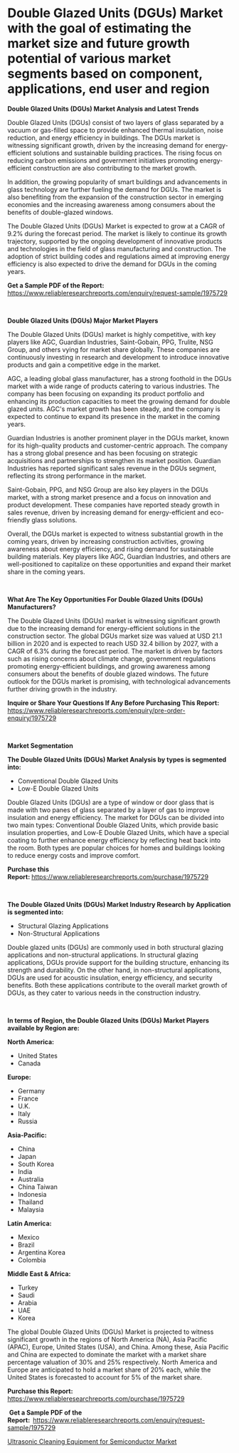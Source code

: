 <p><h1>Double Glazed Units (DGUs) Market with the goal of estimating the market size and future growth potential of various market segments based on component, applications, end user and region</h1></p><p><strong>Double Glazed Units (DGUs) Market Analysis and Latest Trends</strong></p>
<p><p>Double Glazed Units (DGUs) consist of two layers of glass separated by a vacuum or gas-filled space to provide enhanced thermal insulation, noise reduction, and energy efficiency in buildings. The DGUs market is witnessing significant growth, driven by the increasing demand for energy-efficient solutions and sustainable building practices. The rising focus on reducing carbon emissions and government initiatives promoting energy-efficient construction are also contributing to the market growth.</p><p>In addition, the growing popularity of smart buildings and advancements in glass technology are further fueling the demand for DGUs. The market is also benefiting from the expansion of the construction sector in emerging economies and the increasing awareness among consumers about the benefits of double-glazed windows.</p><p>The Double Glazed Units (DGUs) Market is expected to grow at a CAGR of 9.2% during the forecast period. The market is likely to continue its growth trajectory, supported by the ongoing development of innovative products and technologies in the field of glass manufacturing and construction. The adoption of strict building codes and regulations aimed at improving energy efficiency is also expected to drive the demand for DGUs in the coming years.</p></p>
<p><strong>Get a Sample PDF of the Report:&nbsp;</strong> <a href="https://www.reliableresearchreports.com/enquiry/request-sample/1975729">https://www.reliableresearchreports.com/enquiry/request-sample/1975729</a></p>
<p>&nbsp;</p>
<p><strong>Double Glazed Units (DGUs) Major Market Players</strong></p>
<p><p>The Double Glazed Units (DGUs) market is highly competitive, with key players like AGC, Guardian Industries, Saint-Gobain, PPG, Trulite, NSG Group, and others vying for market share globally. These companies are continuously investing in research and development to introduce innovative products and gain a competitive edge in the market.</p><p>AGC, a leading global glass manufacturer, has a strong foothold in the DGUs market with a wide range of products catering to various industries. The company has been focusing on expanding its product portfolio and enhancing its production capacities to meet the growing demand for double glazed units. AGC's market growth has been steady, and the company is expected to continue to expand its presence in the market in the coming years.</p><p>Guardian Industries is another prominent player in the DGUs market, known for its high-quality products and customer-centric approach. The company has a strong global presence and has been focusing on strategic acquisitions and partnerships to strengthen its market position. Guardian Industries has reported significant sales revenue in the DGUs segment, reflecting its strong performance in the market.</p><p>Saint-Gobain, PPG, and NSG Group are also key players in the DGUs market, with a strong market presence and a focus on innovation and product development. These companies have reported steady growth in sales revenue, driven by increasing demand for energy-efficient and eco-friendly glass solutions.</p><p>Overall, the DGUs market is expected to witness substantial growth in the coming years, driven by increasing construction activities, growing awareness about energy efficiency, and rising demand for sustainable building materials. Key players like AGC, Guardian Industries, and others are well-positioned to capitalize on these opportunities and expand their market share in the coming years.</p></p>
<p>&nbsp;</p>
<p><strong>What Are The Key Opportunities For Double Glazed Units (DGUs) Manufacturers?</strong></p>
<p><p>The Double Glazed Units (DGUs) market is witnessing significant growth due to the increasing demand for energy-efficient solutions in the construction sector. The global DGUs market size was valued at USD 21.1 billion in 2020 and is expected to reach USD 32.4 billion by 2027, with a CAGR of 6.3% during the forecast period. The market is driven by factors such as rising concerns about climate change, government regulations promoting energy-efficient buildings, and growing awareness among consumers about the benefits of double glazed windows. The future outlook for the DGUs market is promising, with technological advancements further driving growth in the industry.</p></p>
<p><strong>Inquire or Share Your Questions If Any Before Purchasing This Report:</strong> <a href="https://www.reliableresearchreports.com/enquiry/pre-order-enquiry/1975729">https://www.reliableresearchreports.com/enquiry/pre-order-enquiry/1975729</a></p>
<p>&nbsp;</p>
<p><strong>Market Segmentation</strong></p>
<p><strong>The Double Glazed Units (DGUs) Market Analysis by types is segmented into:</strong></p>
<p><ul><li>Conventional Double Glazed Units</li><li>Low-E Double Glazed Units</li></ul></p>
<p><p>Double Glazed Units (DGUs) are a type of window or door glass that is made with two panes of glass separated by a layer of gas to improve insulation and energy efficiency. The market for DGUs can be divided into two main types: Conventional Double Glazed Units, which provide basic insulation properties, and Low-E Double Glazed Units, which have a special coating to further enhance energy efficiency by reflecting heat back into the room. Both types are popular choices for homes and buildings looking to reduce energy costs and improve comfort.</p></p>
<p><strong>Purchase this Report:&nbsp;</strong><a href="https://www.reliableresearchreports.com/purchase/1975729">https://www.reliableresearchreports.com/purchase/1975729</a></p>
<p>&nbsp;</p>
<p><strong>The Double Glazed Units (DGUs) Market Industry Research by Application is segmented into:</strong></p>
<p><ul><li>Structural Glazing Applications</li><li>Non-Structural Applications</li></ul></p>
<p><p>Double glazed units (DGUs) are commonly used in both structural glazing applications and non-structural applications. In structural glazing applications, DGUs provide support for the building structure, enhancing its strength and durability. On the other hand, in non-structural applications, DGUs are used for acoustic insulation, energy efficiency, and security benefits. Both these applications contribute to the overall market growth of DGUs, as they cater to various needs in the construction industry.</p></p>
<p>&nbsp;</p>
<p><strong>In terms of Region, the Double Glazed Units (DGUs) Market Players available by Region are:</strong></p>
<p>
    <p> <strong> North America: </strong>
        <ul>
            <li>United States</li>
            <li>Canada</li>
        </ul>
        </p> 
    <p> <strong> Europe: </strong>
        <ul>
            <li>Germany</li>
            <li>France</li>
            <li>U.K.</li>
            <li>Italy</li>
            <li>Russia</li>
        </ul>
        </p> 
    <p> <strong> Asia-Pacific: </strong>
        <ul>
            <li>China</li>
            <li>Japan</li>
            <li>South Korea</li>
            <li>India</li>
            <li>Australia</li>
            <li>China Taiwan</li>
            <li>Indonesia</li>
            <li>Thailand</li>
            <li>Malaysia</li>
        </ul>
        </p> 
    <p> <strong> Latin America: </strong>
        <ul>
            <li>Mexico</li>
            <li>Brazil</li>
            <li>Argentina Korea</li>
            <li>Colombia</li>
        </ul>
        </p> 
    <p> <strong> Middle East & Africa: </strong>
        <ul>
            <li>Turkey</li>
            <li>Saudi</li>
            <li>Arabia</li>
            <li>UAE</li>
            <li>Korea</li>
        </ul>
    </p>
    </p>
<p><p>The global Double Glazed Units (DGUs) Market is projected to witness significant growth in the regions of North America (NA), Asia Pacific (APAC), Europe, United States (USA), and China. Among these, Asia Pacific and China are expected to dominate the market with a market share percentage valuation of 30% and 25% respectively. North America and Europe are anticipated to hold a market share of 20% each, while the United States is forecasted to account for 5% of the market share.</p></p>
<p><strong>Purchase this Report: </strong><a href="https://www.reliableresearchreports.com/purchase/1975729">https://www.reliableresearchreports.com/purchase/1975729</a></p>
<p>&nbsp;<strong>Get a Sample PDF of the Report:&nbsp;&nbsp;</strong><a href="https://www.reliableresearchreports.com/enquiry/request-sample/1975729">https://www.reliableresearchreports.com/enquiry/request-sample/1975729</a></p>
<p><strong></strong></p>
<p><p><a href="https://carnation-joke-41f.notion.site/Ultrasonic-Cleaning-Equipment-for-Semiconductor-Market-Growth-Market-Trends-COVID-19-Impact-and-F-a8d543841159476d8ddae9e4692e0957">Ultrasonic Cleaning Equipment for Semiconductor Market</a></p></p>